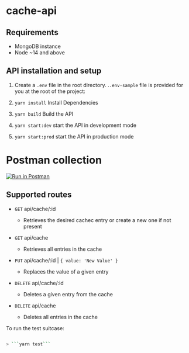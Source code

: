 # cache-api
## Requirements

- MongoDB instance
- Node ~14 and above

## API installation and setup

1. Create a `.env` file in the root directory. .`.env-sample` file is provided for you at the root of the project: 

2. ```yarn install``` Install Dependencies
3. ```yarn build``` Build the API
4. ```yarn start:dev``` start the API in development mode
5. ```yarn start:prod``` start the API in production mode

# Postman collection

[![Run in Postman](https://run.pstmn.io/button.svg)](https://www.getpostman.com/collections/a0d9b31b30e3f8c58984)

## Supported routes

- `GET` api/cache/:id 
    - Retrieves the desired cachec entry or create a new one if not present 

- `GET` api/cache
    - Retrieves all entries in the cache

- `PUT` api/cache/:id | `{ value: 'New Value' }`
    - Replaces the value of a given entry

- `DELETE` api/cache/:id
    - Deletes a given entry from the cache

- `DELETE` api/cache
    - Deletes all entries in the cache


To run the test suitcase:

```bash

> ```yarn test```
```